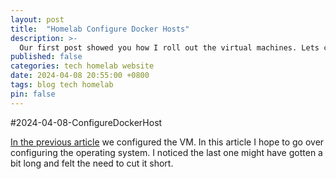 ```yaml
---
layout: post
title:  "Homelab Configure Docker Hosts"
description: >-
  Our first post showed you how I roll out the virtual machines. Lets configure those machines, and get Docker up and running!
published: false
categories: tech homelab website
date: 2024-04-08 20:55:00 +0800
tags: blog tech homelab
pin: false
---
```


#2024-04-08-ConfigureDockerHost

[In the previous article](2024-04-08-DockerHosts.md) we configured the VM. In this article I hope to go over configuring the operating system. I noticed the last one might have gotten a bit long and felt the need to cut it short.
